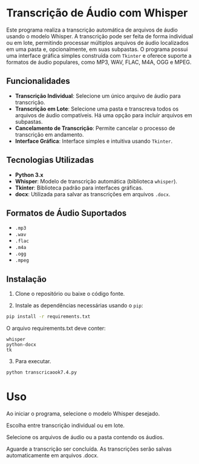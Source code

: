 # Transcrição de Áudio com Whisper

Este programa realiza a transcrição automática de arquivos de áudio usando o modelo Whisper. A transcrição pode ser feita de forma individual ou em lote, permitindo processar múltiplos arquivos de áudio localizados em uma pasta e, opcionalmente, em suas subpastas. O programa possui uma interface gráfica simples construída com `Tkinter` e oferece suporte a formatos de áudio populares, como MP3, WAV, FLAC, M4A, OGG e MPEG.

## Funcionalidades

- **Transcrição Individual**: Selecione um único arquivo de áudio para transcrição.
- **Transcrição em Lote**: Selecione uma pasta e transcreva todos os arquivos de áudio compatíveis. Há uma opção para incluir arquivos em subpastas.
- **Cancelamento de Transcrição**: Permite cancelar o processo de transcrição em andamento.
- **Interface Gráfica**: Interface simples e intuitiva usando `Tkinter`.

## Tecnologias Utilizadas

- **Python 3.x**
- **Whisper**: Modelo de transcrição automática (biblioteca `whisper`).
- **Tkinter**: Biblioteca padrão para interfaces gráficas.
- **docx**: Utilizada para salvar as transcrições em arquivos `.docx`.

## Formatos de Áudio Suportados

- `.mp3`
- `.wav`
- `.flac`
- `.m4a`
- `.ogg`
- `.mpeg`

## Instalação

1. Clone o repositório ou baixe o código fonte.

2. Instale as dependências necessárias usando o `pip`:

```bash
pip install -r requirements.txt

````
O arquivo requirements.txt deve conter:
```
whisper
python-docx
tk
```

3. Para executar.
```bash
python transcricaook7.4.py
```

# Uso
Ao iniciar o programa, selecione o modelo Whisper desejado.

Escolha entre transcrição individual ou em lote.

Selecione os arquivos de áudio ou a pasta contendo os áudios.

Aguarde a transcrição ser concluída. As transcrições serão salvas automaticamente em arquivos .docx.
